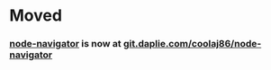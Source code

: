 # Moved
### [node-navigator](https://git.daplie.com/coolaj86/node-navigator) is now at [git.daplie.com/coolaj86/node-navigator](https://git.daplie.com/coolaj86/node-navigator)
